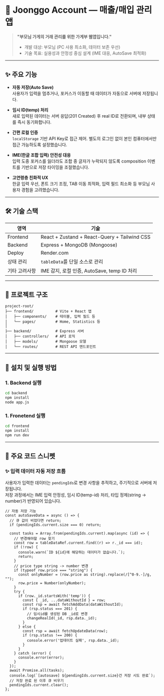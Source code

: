 # 🧾 Joonggo Account — 매출/매입 관리 앱
   
   
> **"부모님 가게의 거래 관리를 위한 가계부 웹앱입니다."**  
> - 개발 대상: 부모님 (PC 사용 최소화, 데이터 보존 우선)  
> - 기술 목표: 실용성과 안정성 중심 설계 (IME 대응, AutoSave 최적화)

---   

## ✨ 주요 기능

- **자동 저장(Auto Save)**  
  사용자가 입력을 멈추거나, 포커스가 이동할 때 데이터가 자동으로 서버에 저장됩니다.

- **임시 ID(temp) 처리**  
  새로 입력된 데이터는 서버 응답(201 Created) 후 real ID로 전환되며, 내부 상태를 즉시 동기화합니다.

- **간편 로컬 인증**  
  `localStorage` 기반 API Key로 접근 제어. 별도의 로그인 없이 본인 컴퓨터에서만 접근 가능하도록 설정했습니다.

- **IME(한글 조합 입력) 안전성 대응**  
  입력 도중 포커스를 잃더라도 조합 중 글자가 누락되지 않도록 composition 이벤트를 기반으로 저장 타이밍을 조절했습니다.

- **고연령층 친화적 UX**  
  한글 입력 우선, 폰트 크기 조정, TAB 이동 최적화, 입력 필드 최소화 등 부모님 사용자 경험을 고려했습니다.

---

## 🛠️ 기술 스택

| 영역 | 기술 |
|------|------|
| Frontend | React + Zustand + React-Query + Tailwind CSS |
| Backend | Express + MongoDB (Mongoose) |
| Deploy | Render.com |
| 상태 관리 | `tableData`를 단일 소스로 관리 |
| 기타 고려사항 | IME 감지, 로컬 인증, AutoSave, temp ID 처리 |

---

## 📂 프로젝트 구조

```
project-root/
├── frontend/          # Vite + React 앱
│   ├── components/    # 테이블, 입력 필드 등
│   └── pages/         # Home, Statistics 등
│
├── backend/           # Express 서버
│   ├── controllers/   # API 로직
│   ├── models/        # Mongoose 모델
│   └── routes/        # REST API 엔드포인트
```
---

## 🚀 설치 및 실행 방법

### 1. Backend 실행

```bash
cd backend
npm install
node app.js
```

### 1. Fronetend 실행
```bash
cd frontend
npm install
npm run dev
```
---
## 🧩 주요 코드 스니펫

### ✨ 입력 데이터 자동 저장 흐름

사용자가 입력한 데이터는 `pendingIds`로 변경 사항을 추적하고, 주기적으로 서버에 저장됩니다.  
저장 과정에서는 IME 입력 안정성, 임시 ID(temp-id) 처리, 타입 정제(string → number)가 반영되어 있습니다.

```tsx
// 자동 저장 기능
const autoSaveData = async () => {
  // 큐 값이 비었다면 return;
  if (pendingIds.current.size === 0) return;

  const tasks = Array.from(pendingIds.current).map(async (id) => {
    // 변경해야할 row 찾기
    const row = tableDataRef.current.find((r) => r._id === id);
    if (!row) {
      console.warn(`ID ${id}에 해당하는 데이터가 없습니다.`);
      return;
    }
    // price type string -> number 변경
    if (typeof row.price === "string") {
      const onlyNumber = (row.price as string).replace(/[^0-9.-]/g, "");
      row.price = Number(onlyNumber);
    }
    try {
      if (row._id.startsWith('temp')) {
        const { _id, ...dataWithoutId } = row;
        const rsp = await fetchAddData(dataWithoutId);
        if (rsp.status === 201) {
          // 임시id를 생성된 DB _id로 변경
          changeRealId(_id, rsp.data._id);
        }
      } else {
        const rsp = await fetchUpdateData(row);
        if (rsp.status !== 200) {
          console.error('업데이트 실패', rsp.data._id);
        }
      }
    } catch (error) {
      console.error(error);
    }
  });
  await Promise.all(tasks);
  console.log(`[autosave] ${pendingIds.current.size}건 저장 시도 완료`);
  // 저장 완료 된 이후 큐 비우기
  pendingIds.current.clear();
};
```
